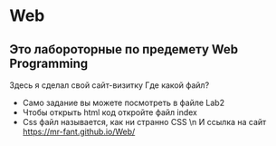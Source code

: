 # Web
## Это лабороторные по предемету Web Programming
Здесь я сделал свой сайт-визитку
Где какой файл?
+ Само задание вы можете посмотреть в файле Lab2
+ Чтобы открыть html код откройте файл index
+ Css файл называется, как ни странно CSS \n
И ссылка на сайт https://mr-fant.github.io/Web/
